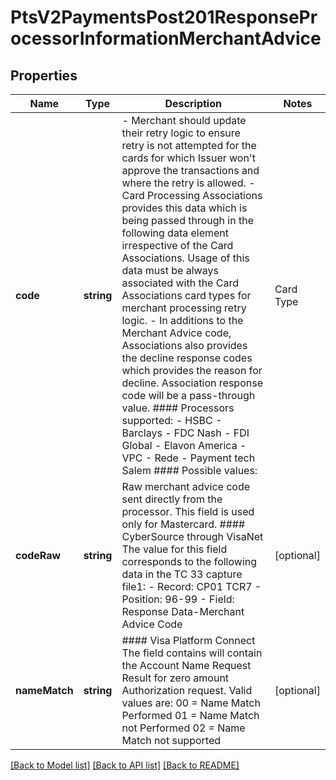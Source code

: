 # PtsV2PaymentsPost201ResponseProcessorInformationMerchantAdvice

## Properties
Name | Type | Description | Notes
------------ | ------------- | ------------- | -------------
**code** | **string** | - Merchant should update their retry logic to ensure retry is not attempted for the cards for which Issuer won&#39;t approve the transactions and where the retry is allowed. - Card Processing Associations provides this data which is being passed through in the following data element irrespective of the Card Associations.   Usage of this data must be always associated with the Card Associations card types for merchant processing retry logic. - In additions to the Merchant Advice code, Associations also provides the decline response codes which provides the reason for decline.  Association response code will be a pass-through value.  #### Processors supported:   - HSBC   - Barclays   - FDC Nash   - FDI Global   - Elavon America   - VPC   - Rede   - Payment tech Salem   #### Possible values: | Card Type   | Advice Code   |  Description                                | | ----------- | ------------- | ------------------------------------------- | | VISA        | 1             | Issuer never approves                       | | VISA        | 2             | Issuer cannot approve at this time          | | VISA        | 3             | Data quality/revalidate payment information | | MasterCard  | 01            | New account information available           | | MasterCard  | 02            | Try Again Later                             | | MasterCard  | 03            | Do Not Try Again                            | | MasterCard  | 04            | Token not supported                         | | MasterCard  | 21            | Do not honor                                | | MasterCard  | 22            | Merchant does not qualify for product code  | | MasterCard  | 24            | Retry after 1 hour                          | | MasterCard  | 25            | Retry after 24 hours                        | | MasterCard  | 26            | Retry after 2 days                          | | MasterCard  | 27            | Retry after 4 days                          | | MasterCard  | 28            | Retry after 6 days                          | | MasterCard  | 29            | Retry after 8 days                          | | MasterCard  | 30            | Retry after 10 days                         | | MasterCard  | 40            | Consumer non-reloadable prepaid card        | | MasterCard  | 41            | Consumer single-use virtual card number     | | MasterCard  | 42            | Sanctions score exceeds threshold value     | | MasterCard  | 99            | Do Not Try Again                            | | [optional] 
**codeRaw** | **string** | Raw merchant advice code sent directly from the processor. This field is used only for Mastercard.  #### CyberSource through VisaNet The value for this field corresponds to the following data in the TC 33 capture file1: - Record: CP01 TCR7 - Position: 96-99 - Field: Response Data-Merchant Advice Code | [optional] 
**nameMatch** | **string** | #### Visa Platform Connect The field contains will contain the Account Name Request Result for zero amount Authorization request. Valid values are:  00 &#x3D; Name Match Performed 01 &#x3D; Name Match not Performed 02 &#x3D; Name Match not supported | [optional] 

[[Back to Model list]](../README.md#documentation-for-models) [[Back to API list]](../README.md#documentation-for-api-endpoints) [[Back to README]](../README.md)


